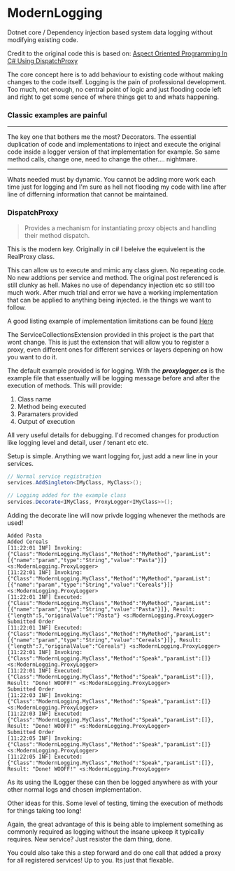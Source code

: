 # ModernLogging
Dotnet core / Dependency injection based system data logging without modifying existing code.

Credit to the original code this is based on: [Aspect Oriented Programming In C# Using DispatchProxy](https://www.c-sharpcorner.com/article/aspect-oriented-programming-in-c-sharp-using-dispatchproxy/)

The core concept here is to add behaviour to existing code without making changes to the code itself. Logging is the pain of professional development. Too much, not enough, no central point of logic and just flooding code left and right to get some sence of where things get to and whats happening.

### Classic examples are painful 
***
 The key one that bothers me the most? Decorators. The essential duplication of code and implementations to inject and execute the original code inside a logger version of that implementation for example. So same method calls, change one, need to change the other.... nightmare.
***

Whats needed must by dynamic. You cannot be adding more work each time just for logging and I'm sure as hell not flooding my code with line after line of differning information that cannot be maintained.

### DispatchProxy
 
 > Provides a mechanism for instantiating proxy objects and handling their method dispatch.

This is the modern key. Originally in c# I beleive the equivelent is the RealProxy class.
 
This can allow us to execute and mimic any class given. No repeating code. No new addtions per service and method.
The original post referenced is still clunky as hell. Makes no use of dependancy injection etc so still too much work. After much trial and error we have a working implementation that can be applied to anything being injected. ie the things we want to follow.

A good listing example of implementation limitations can be found [Here](https://greatrexpectations.com/2018/10/25/decorators-in-net-core-with-dependency-injection)

The ServiceCollectionsExtension provided in this project is the part that wont change. This is just the extension that will allow you to register a proxy, even different ones for different services or layers depening on how you want to do it.

The default example provided is for logging.
With the ***proxylogger.cs*** is the example file that essentually will be logging message before and after the execution of methods. 
This will provide: 
1. Class name
2. Method being executed
3. Paramaters provided
4. Output of execution

All very useful details for debugging. I'd recomed changes for production like logging level and detail, user / tenant etc etc. 

Setup is simple. Anything we want logging for, just add a new line in your services. 

```csharp
// Normal service registration
services.AddSingleton<IMyClass, MyClass>();

// Logging added for the example class
services.Decorate<IMyClass, ProxyLogger<IMyClass>>();
```
Adding the decorate line will now privde logging whenever the methods are used!

```
Added Pasta
Added Cereals
[11:22:01 INF] Invoking:  {"Class":"ModernLogging.MyClass","Method":"MyMethod","paramList":[{"name":"param","type":"String","value":"Pasta"}]} <s:ModernLogging.ProxyLogger>
[11:22:01 INF] Invoking:  {"Class":"ModernLogging.MyClass","Method":"MyMethod","paramList":[{"name":"param","type":"String","value":"Cereals"}]} <s:ModernLogging.ProxyLogger>
[11:22:01 INF] Executed:  {"Class":"ModernLogging.MyClass","Method":"MyMethod","paramList":[{"name":"param","type":"String","value":"Pasta"}]}, Result: {"length":5,"originalValue":"Pasta"} <s:ModernLogging.ProxyLogger>
Submitted Order
[11:22:01 INF] Executed:  {"Class":"ModernLogging.MyClass","Method":"MyMethod","paramList":[{"name":"param","type":"String","value":"Cereals"}]}, Result: {"length":7,"originalValue":"Cereals"} <s:ModernLogging.ProxyLogger>
[11:22:01 INF] Invoking:  {"Class":"ModernLogging.MyClass","Method":"Speak","paramList":[]} <s:ModernLogging.ProxyLogger>
[11:22:01 INF] Executed:  {"Class":"ModernLogging.MyClass","Method":"Speak","paramList":[]}, Result: "Done! WOOFF!" <s:ModernLogging.ProxyLogger>
Submitted Order
[11:22:03 INF] Invoking:  {"Class":"ModernLogging.MyClass","Method":"Speak","paramList":[]} <s:ModernLogging.ProxyLogger>
[11:22:03 INF] Executed:  {"Class":"ModernLogging.MyClass","Method":"Speak","paramList":[]}, Result: "Done! WOOFF!" <s:ModernLogging.ProxyLogger>
Submitted Order
[11:22:05 INF] Invoking:  {"Class":"ModernLogging.MyClass","Method":"Speak","paramList":[]} <s:ModernLogging.ProxyLogger>
[11:22:05 INF] Executed:  {"Class":"ModernLogging.MyClass","Method":"Speak","paramList":[]}, Result: "Done! WOOFF!" <s:ModernLogging.ProxyLogger>
```

As its using the ILogger these can then be logged anywhere as with your other normal logs and chosen implementation. 

Other ideas for this. Some level of testing, timing the execution of methods for things taking too long!

Again, the great advantage of this is being able to implement something as commonly required as logging without the insane upkeep it typically requires. 
New service? Just resister the dam thing, done. 

You could also take this a step forward and do one call that added a proxy for all registered services! 
Up to you. Its just that flexable. 